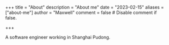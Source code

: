 +++
title = "About"
description = "About me"
date = "2023-02-15"
aliases = ["about-me"]
author = "Maxwell"
comment = false # Disable comment if false.

+++

A software engineer working in Shanghai Pudong.